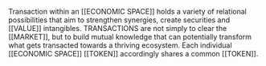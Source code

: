 Transaction within an [[ECONOMIC SPACE]] holds a variety of relational possibilities that aim to strengthen synergies, create securities and [[VALUE]] intangibles. TRANSACTIONS are not simply to clear the [[MARKET]], but to build mutual knowledge that can potentially transform what gets transacted towards a thriving ecosystem. Each individual [[ECONOMIC SPACE]] [[TOKEN]] accordingly shares a common [[TOKEN]].
